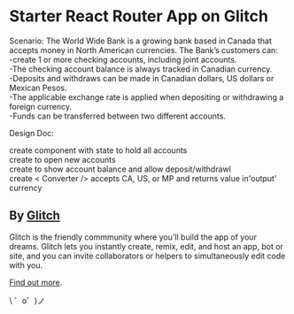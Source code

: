 Starter React Router App on Glitch
==================================


Scenario:
The World Wide Bank is a growing bank based in Canada that accepts money in North American
currencies. 
The Bank’s customers can:<br>
-create 1 or more checking accounts, including joint accounts. <br>
-The checking account balance is always tracked in Canadian currency.<br> 
-Deposits and withdraws can be made in Canadian dollars, US dollars or Mexican Pesos. <br>
-The applicable exchange rate is applied when depositing or withdrawing a foreign currency. <br>
-Funds can be transferred between two different accounts. <br>


Design Doc:

create <MainBank /> component with state to hold all accounts<br>
create <NewAccount /> to open new accounts<br>
create <ShowAccount /> to show account balance and allow deposit/withdrawl
<br>
create < Converter  /> accepts CA, US, or MP and returns value in'output' currency<br>





By [Glitch](https://glitch.com/)
-------------------

Glitch is the friendly commmunity where you'll build the app of your dreams. Glitch lets you instantly create, remix, edit, and host an app, bot or site, and you can invite collaborators or helpers to simultaneously edit code with you.

[Find out more](https://glitch.com/about).

\ ゜o゜)ノ
